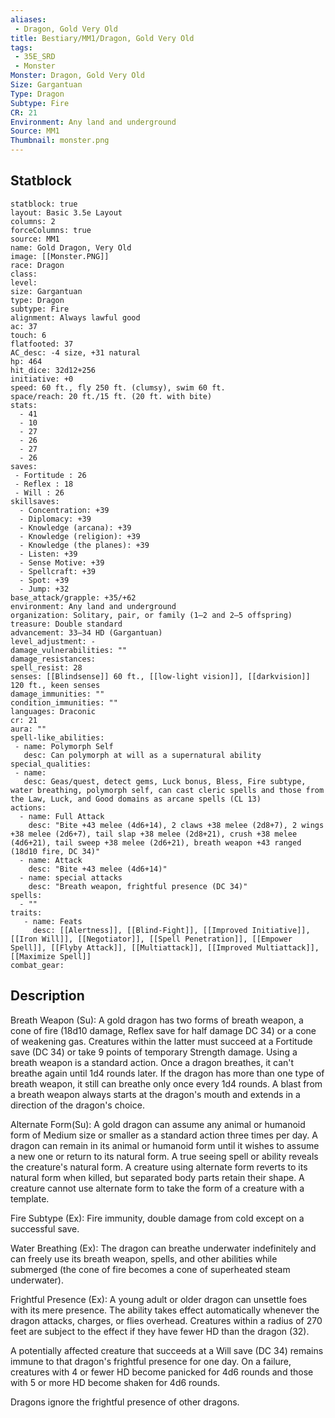 ```yaml
---
aliases:
 - Dragon, Gold Very Old
title: Bestiary/MM1/Dragon, Gold Very Old
tags:
 - 35E_SRD
 - Monster
Monster: Dragon, Gold Very Old
Size: Gargantuan
Type: Dragon
Subtype: Fire
CR: 21
Environment: Any land and underground
Source: MM1
Thumbnail: monster.png
---
```


## Statblock

```statblock
statblock: true
layout: Basic 3.5e Layout
columns: 2
forceColumns: true
source: MM1 
name: Gold Dragon, Very Old
image: [[Monster.PNG]]
race: Dragon
class: 
level: 
size: Gargantuan
type: Dragon
subtype: Fire
alignment: Always lawful good
ac: 37
touch: 6
flatfooted: 37
AC_desc: -4 size, +31 natural
hp: 464
hit_dice: 32d12+256
initiative: +0
speed: 60 ft., fly 250 ft. (clumsy), swim 60 ft.
space/reach: 20 ft./15 ft. (20 ft. with bite)
stats:
  - 41
  - 10
  - 27
  - 26
  - 27
  - 26
saves:
 - Fortitude : 26
 - Reflex : 18
 - Will : 26
skillsaves:
  - Concentration: +39
  - Diplomacy: +39
  - Knowledge (arcana): +39
  - Knowledge (religion): +39
  - Knowledge (the planes): +39
  - Listen: +39
  - Sense Motive: +39
  - Spellcraft: +39
  - Spot: +39
  - Jump: +32
base_attack/grapple: +35/+62
environment: Any land and underground
organization: Solitary, pair, or family (1–2 and 2–5 offspring)
treasure: Double standard
advancement: 33–34 HD (Gargantuan)
level_adjustment: -
damage_vulnerabilities: ""
damage_resistances: 
spell_resist: 28
senses: [[Blindsense]] 60 ft., [[low-light vision]], [[darkvision]] 120 ft., keen senses
damage_immunities: ""
condition_immunities: ""
languages: Draconic
cr: 21
aura: ""
spell-like_abilities:
 - name: Polymorph Self
   desc: Can polymorph at will as a supernatural ability
special_qualities:
 - name: 
   desc: Geas/quest, detect gems, Luck bonus, Bless, Fire subtype, water breathing, polymorph self, can cast cleric spells and those from the Law, Luck, and Good domains as arcane spells (CL 13)
actions:
  - name: Full Attack
    desc: "Bite +43 melee (4d6+14), 2 claws +38 melee (2d8+7), 2 wings +38 melee (2d6+7), tail slap +38 melee (2d8+21), crush +38 melee (4d6+21), tail sweep +38 melee (2d6+21), breath weapon +43 ranged (18d10 fire, DC 34)"
  - name: Attack
    desc: "Bite +43 melee (4d6+14)"
  - name: special attacks
    desc: "Breath weapon, frightful presence (DC 34)"
spells:
  - ""
traits:
   - name: Feats
     desc: [[Alertness]], [[Blind-Fight]], [[Improved Initiative]], [[Iron Will]], [[Negotiator]], [[Spell Penetration]], [[Empower Spell]], [[Flyby Attack]], [[Multiattack]], [[Improved Multiattack]], [[Maximize Spell]]
combat_gear:  
```

## Description






Breath Weapon (Su): A gold dragon has two forms of breath weapon, a cone of fire (18d10 damage, Reflex save for half damage DC 34) or a cone of weakening gas. Creatures within the latter must succeed at a Fortitude save (DC 34) or take 9 points of temporary Strength damage. Using a breath weapon is a standard action. Once a dragon breathes, it can't breathe again until 1d4 rounds later. If the dragon has more than one type of breath weapon, it still can breathe only once every 1d4 rounds. A blast from a breath weapon always starts at the dragon's mouth and extends in a direction of the dragon's choice.

Alternate Form(Su): A gold dragon can assume any animal or humanoid form of Medium size or smaller as a standard action three times per day. A dragon can remain in its animal or humanoid form until it wishes to assume a new one or return to its natural form. A true seeing spell or ability reveals the creature's natural form. A creature using alternate form reverts to its natural form when killed, but separated body parts retain their shape. A creature cannot use alternate form to take the form of a creature with a template.

Fire Subtype (Ex): Fire immunity, double damage from cold except on a successful save.

Water Breathing (Ex): The dragon can breathe underwater indefinitely and can freely use its breath weapon, spells, and other abilities while submerged (the cone of fire becomes a cone of superheated steam underwater).

Frightful Presence (Ex): A young adult or older dragon can unsettle foes with its mere presence. The ability takes effect automatically whenever the dragon attacks, charges, or flies overhead. Creatures within a radius of 270 feet are subject to the effect if they have fewer HD than the dragon (32).

A potentially affected creature that succeeds at a Will save (DC 34) remains immune to that dragon's frightful presence for one day. On a failure, creatures with 4 or fewer HD become panicked for 4d6 rounds and those with 5 or more HD become shaken for 4d6 rounds.

Dragons ignore the frightful presence of other dragons.